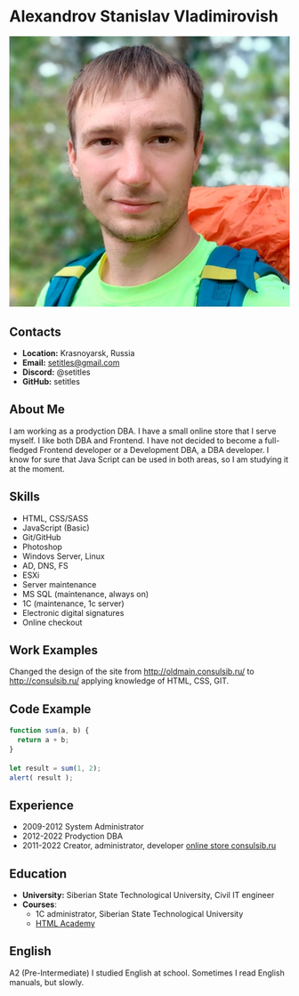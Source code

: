 # Alexandrov Stanislav Vladimirovish
![мое фото](assets\img\photo.jpg "мое фото")
## Contacts
* **Location:** Krasnoyarsk, Russia
* **Email:** setitles@gmail.com 
* **Discord:** @setitles
* **GitHub:** setitles

## About Me
I am working as a prodyction DBA. I have a small online store that I serve myself.
I like both DBA and Frontend. I have not decided to become a full-fledged Frontend developer or a Development DBA, a DBA developer.
I know for sure that Java Script can be used in both areas, so I am studying it at the moment.

## Skills
* HTML, CSS/SASS
* JavaScript (Basic)
* Git/GitHub
* Photoshop
* Windovs Server, Linux
* AD, DNS, FS
* ESXi
* Server maintenance
* MS SQL (maintenance, always on)
* 1C (maintenance, 1c server)
* Electronic digital signatures
* Online checkout
## Work Examples
Changed the design of the site from http://oldmain.consulsib.ru/ to http://consulsib.ru/ applying knowledge of HTML, CSS, GIT.
## Code Example

```javascript
function sum(a, b) {
  return a + b;
}

let result = sum(1, 2);
alert( result );
```
## Experience
* 2009-2012 System Administrator
* 2012-2022 Prodyction DBA
* 2011-2022 Сreator, administrator, developer [online store consulsib.ru](http://consulsib.ru/)

## Education
* **University:** Siberian State Technological University, Civil IT engineer
* **Courses**:
    * 1C administrator, Siberian State Technological University
    * [HTML Academy](https://htmlacademy.ru/)
## English
A2 (Pre-Intermediate) I studied English at school. Sometimes I read English manuals, but slowly.